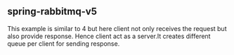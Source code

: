 ## spring-rabbitmq-v5 ##

This example is similar to 4 but here client not only receives the request but also provide response.  Hence client act as a server.It creates different queue per client for sending response.